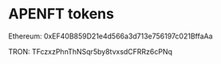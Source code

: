 # APENFT tokens

Ethereum: 0xEF40B859D21e4d566a3d713e756197c021BffaAa

TRON: TFczxzPhnThNSqr5by8tvxsdCFRRz6cPNq